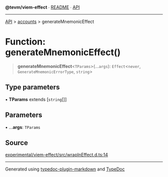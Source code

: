 **@tevm/viem-effect** ∙ [README](../../README.md) ∙ [API](../../API.md)

***

[API](../../API.md) > [accounts](../README.md) > generateMnemonicEffect

# Function: generateMnemonicEffect()

> **generateMnemonicEffect**\<`TParams`\>(...`args`): `Effect`\<`never`, `GenerateMnemonicErrorType`, `string`\>

## Type parameters

▪ **TParams** extends [`string`[]]

## Parameters

▪ ...**args**: `TParams`

## Source

[experimental/viem-effect/src/wrapInEffect.d.ts:14](https://github.com/evmts/tevm-monorepo/blob/main/experimental/viem-effect/src/wrapInEffect.d.ts#L14)

***
Generated using [typedoc-plugin-markdown](https://www.npmjs.com/package/typedoc-plugin-markdown) and [TypeDoc](https://typedoc.org/)
